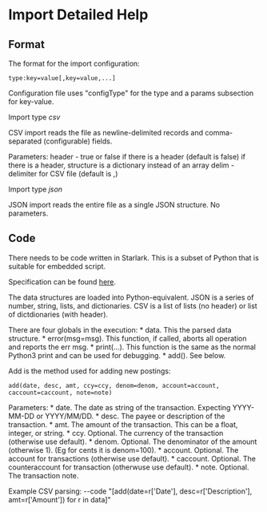 Import Detailed Help
============================

Format
------

The format for the import configuration:

    type:key=value[,key=value,...]

Configuration file uses "configType" for the type and a
params subsection for key-value.

Import type *csv*

CSV import reads the file as newline-delimited records and
comma-separated (configurable) fields.

Parameters:
  header              - true or false if there is a header (default is false)
                        if there is a header, structure is a dictionary instead of an array
  delim               - delimiter for CSV file (default is ,)

Import type *json*

JSON import reads the entire file as a single JSON structure. No parameters.

Code
----

There needs to be code written in Starlark. This is a subset of Python that is suitable
for embedded script.

Specification can be found [here](https://github.com/google/starlark-go/blob/master/doc/spec.md).

The data structures are loaded into Python-equivalent. JSON is a series of number, string, lists,
and dictionaries. CSV is a list of lists (no header) or list of dictdionaries (with header).

There are four globals in the execution:
    * data. This the parsed data structure.
    * error(msg=msg). This function, if called, aborts all operation and reports the err msg.
    * print(...). This function is the same as the normal Python3 print and can be used for debugging.
    * add(). See below.

Add is the method used for adding new postings:

    add(date, desc, amt, ccy=ccy, denom=denom, account=account, caccount=caccount, note=note)

Parameters:
    * date. The date as string of the transaction. Expecting YYYY-MM-DD or YYYY/MM/DD.
    * desc. The payee or description of the transaction.
    * amt. The amount of the transaction. This can be a float, integer, or string.
    * ccy. Optional. The currency of the transaction (otherwise use default).
    * denom. Optional. The denominator of the amount (otherwise 1). (Eg for cents it is denom=100).
    * account. Optional. The account for transactions (otherwise use default).
    * caccount. Optional. The counteraccount for transaction (otherwuse use default).
    * note. Optional. The transaction note.

Example CSV parsing:
    --code "[add(date=r['Date'], desc=r['Description'], amt=r['Amount']) for r in data]"


